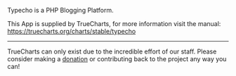 Typecho is a PHP Blogging Platform.

This App is supplied by TrueCharts, for more information visit the manual: https://truecharts.org/charts/stable/typecho

---

TrueCharts can only exist due to the incredible effort of our staff.
Please consider making a [donation](https://truecharts.org/docs/about/sponsor) or contributing back to the project any way you can!
